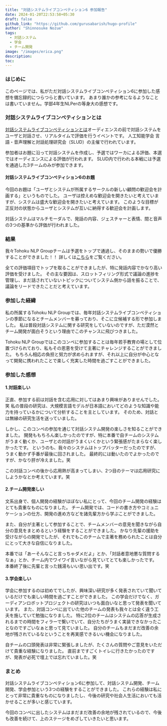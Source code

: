 ```yaml
---
title: "対話システムライブコンペティション6 参加報告"
date: 2024-01-20T22:53:58+05:30
draft: false
github_link: "https://github.com/gurusabarish/hugo-profile"
author: "Shinnosuke Nozue"
tags:
  - 対話システム
  - 学会
  - チーム開発
image: "/images/erica.png"
description:
toc: 
---
```


### はじめに
このページでは、私がただ対話システムライブコンペティション6に参加した感想を備忘録的につらつらと書いています。
あまり誰かの参考になるようなことは書いていません。学部4年生NLPerの等身大の感想です。

### 対話システムライブコンペティションとは
[対話システムライブコンペティションとは](https://sites.google.com/view/dslc6/%E3%83%9B%E3%83%BC%E3%83%A0)オーディエンスの前で対話システムをユーザと対話させ、リアルタイムで評価を行うイベントです。
人工知能学会 言語・音声理解と対話処理研究会（SLUD）の主催で行われています。

参加者はお題に沿って対話システムを作成し、予選ではワーカによる評価、本選ではオーディエンスによる評価が行われます。
SLUD内で行われる本戦には予選を通過した3チームのみが参加できます。

#### 対話システムライブコンペティション6のお題
今回のお題は「ユーザとシステムが所属するサークルの新しい顧問の歓迎会を計画する」というものでした。
ユーザは控えめな歓迎会を開きたいと考えていますが、システムは盛大な歓迎会を開きたいと考えています。
このような目標が正反対の状態からユーザとシステムが互いに納得する歓迎会を計画します。

対話システムはマルチモーダルで、発話の内容、ジェスチャーと表情、間と音声の3つの基準から評価が行われました。

### 結果
我々Tohoku NLP Groupチームは予選をトップで通過し、そのままの勢いで優勝することができました！！
詳しくは[こちら](https://sites.google.com/view/dslc6/%E7%B5%90%E6%9E%9C)をご覧ください。

全ての評価項目でトップを取ることができましたが、特に発話内容でかなり高い評価を受けました。
その主な要因は、スロットフィリング形式で議論の進捗を管理し、まだ話されていないトピックについてシステム側から話を振ることで、議論をリードできたことだと考えています。

### 参加した経緯
私の所属するTohoku NLP Groupでは、毎年対話システムライブコンペティションの季節になるとチームメンバーを募っており、そこに立候補する形で参加しました。
私は普段対話システムに関する研究をしていないのですが、ただ漠然とチーム開発が面白そうという理由でこのチャンスに飛びつきました。

Tohoku NLP Groupではこのコンペに参加することは毎年若手教育の場として位置づけられており、私もその恩恵を受けて主著にチャレンジすることができました。
もちろん相応の負担と努力が求められますが、それ以上に自分が中心となって開発に携われたことで楽しく充実した時間を過ごすことができました。

### 参加した感想
#### 1.対話楽しい
正直、参加する前は対話を含む応用に対してはあまり興味がありませんでした。笑
私の普段の研究は、大規模言語モデルが日本語においてどのような知識や能力を持っているかについて分析することを主としています。
そのため、対話とは無縁の研究生活を送っていました。

しかし、このコンペの参加を通じて対話システム開発の楽しさを知ることができました。
開発ももちろん楽しかったのですが、特に本番で自チームのシステムがうまく動くか、ユーザとの対話がうまくいくかという緊張感がたまらなく楽しかったです。
というのも、我々のシステムはトップバッターだったのですが、うまく動かず手番が最後に回されました。
最終的には動いたのでよかったのですが、かなり肝が冷えました。笑

この対話コンペの後から応用熱が高まってしまい、2つ目のテーマは応用研究にしようかなとか考えています。笑

#### 2.チーム開発楽しい
文系出身で、個人開発の経験がほぼない私にとって、今回のチーム開発の経験はとても貴重なものになりました。
チーム開発では、コードの書き方やコミュニケーションの仕方、開発の進め方などを諸先輩方から学ぶことができました。

また、自分が主著として参加することで、チームメンバーの意見を聞きながら自分の意見をまとめるという経験をすることができました。
かなり先輩の援助を受けながらの開発でしたが、それでもこのチームで主著を務められたことは自分にとって大きな自信になりました。

本番では「あーそんなこと言っちゃダメだよ」とか、「対話者意地悪な質問するなぁ」とか、チーム内でワイワイ言いながら見ていてとても楽しかったです。
本番終了後に先輩と言った銭湯もいい思い出です。笑

#### 3.学会楽しい
学会に参加するのは初めてでしたが、興味深い研究が多く発表されていて聞いているだけでも楽しい時間を過ごすことができました。
この学会だけでなく、ガーディアンロボットプロジェクトの研究はいつも面白いなと思って発表を聞いています。
また、対話コンペに出ていた他のチームの発表も我々とは全く違う工夫を施していて勉強になりました。
特に2位のチームはシステムの応答が生成されるまでの時間をフィラーで繋いでいて、自分たちがうまく実装できなかったことなのですごいなぁと思って見ていました。
自分のチームもまだまだ改善の余地が残されているなということを再実感できるいい機会になりました。

自チームの口頭発表は非常に緊張しましたが、たくさんの質問やご意見をいただけて貴重な経験になりました。
直前まですごくトイレに行きたかったのですが、発表が必死で壇上では忘れていました。笑

### まとめ
対話システムライブコンペティション6に参加して、対話システム開発、チーム開発、学会参加という3つの経験をすることができました。
これらの経験は私にとって非常に貴重なものになりましたし、今後の研究や社会人生活においても活かせることが多いと感じています。

今回のコンペに出したシステムはまだまだ改善の余地が残されているので、今後も改善を続けて、上のステージをめざしていきたいと思います。

<!-- Emoji can be enabled in a Hugo project in a number of ways. :zap:

## Emoji Support

The [emojify](https://gohugo.io/functions/emojify/) function can be called directly in templates or [Inline Shortcodes](https://gohugo.io/templates/shortcode-templates/#inline-shortcodes).

To enable emoji globally, set ```enableEmoji``` to ```true``` in your site’s [configuration](https://gohugo.io/getting-started/configuration/) and then you can type emoji shorthand codes directly in content files; e.g.

The [Emoji cheat sheet](http://www.emoji-cheat-sheet.com/) is a useful reference for emoji shorthand codes.

<hr>

**N.B.** The above steps enable Unicode Standard emoji characters and sequences in Hugo, however the rendering of these glyphs depends on the browser and the platform. To style the emoji you can either use a third party emoji font or a font stack; e.g.

```
.emoji {
  font-family: Apple Color Emoji, Segoe UI Emoji, NotoColorEmoji, Segoe UI Symbol, Android Emoji, EmojiSymbols;
}
``` -->